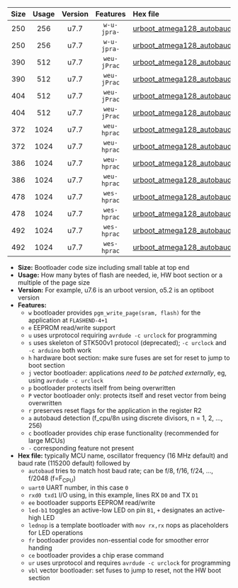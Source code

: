 |Size|Usage|Version|Features|Hex file|
|:-:|:-:|:-:|:-:|:--|
|250|256|u7.7|`w-u-jpra-`|[urboot_atmega128_autobaud_uart0_rxe0_txe1_led+b5_ur_vbl.hex](https://raw.githubusercontent.com/stefanrueger/urboot.hex/main/mcus/atmega128/autobaud/urboot_atmega128_autobaud_uart0_rxe0_txe1_led+b5_ur_vbl.hex)|
|250|256|u7.7|`w-u-jpra-`|[urboot_atmega128_autobaud_uart0_rxe0_txe1_lednop_ur_vbl.hex](https://raw.githubusercontent.com/stefanrueger/urboot.hex/main/mcus/atmega128/autobaud/urboot_atmega128_autobaud_uart0_rxe0_txe1_lednop_ur_vbl.hex)|
|390|512|u7.7|`weu-jPrac`|[urboot_atmega128_autobaud_uart0_rxe0_txe1_ee_led+b5_fr_ce_ur_vbl.hex](https://raw.githubusercontent.com/stefanrueger/urboot.hex/main/mcus/atmega128/autobaud/urboot_atmega128_autobaud_uart0_rxe0_txe1_ee_led+b5_fr_ce_ur_vbl.hex)|
|390|512|u7.7|`weu-jPrac`|[urboot_atmega128_autobaud_uart0_rxe0_txe1_ee_lednop_fr_ce_ur_vbl.hex](https://raw.githubusercontent.com/stefanrueger/urboot.hex/main/mcus/atmega128/autobaud/urboot_atmega128_autobaud_uart0_rxe0_txe1_ee_lednop_fr_ce_ur_vbl.hex)|
|404|512|u7.7|`weu-jPrac`|[urboot_atmega128_autobaud_uart1_rxd2_txd3_ee_led+b5_fr_ce_ur_vbl.hex](https://raw.githubusercontent.com/stefanrueger/urboot.hex/main/mcus/atmega128/autobaud/urboot_atmega128_autobaud_uart1_rxd2_txd3_ee_led+b5_fr_ce_ur_vbl.hex)|
|404|512|u7.7|`weu-jPrac`|[urboot_atmega128_autobaud_uart1_rxd2_txd3_ee_lednop_fr_ce_ur_vbl.hex](https://raw.githubusercontent.com/stefanrueger/urboot.hex/main/mcus/atmega128/autobaud/urboot_atmega128_autobaud_uart1_rxd2_txd3_ee_lednop_fr_ce_ur_vbl.hex)|
|372|1024|u7.7|`weu-hprac`|[urboot_atmega128_autobaud_uart0_rxe0_txe1_ee_led+b5_fr_ce_ur.hex](https://raw.githubusercontent.com/stefanrueger/urboot.hex/main/mcus/atmega128/autobaud/urboot_atmega128_autobaud_uart0_rxe0_txe1_ee_led+b5_fr_ce_ur.hex)|
|372|1024|u7.7|`weu-hprac`|[urboot_atmega128_autobaud_uart0_rxe0_txe1_ee_lednop_fr_ce_ur.hex](https://raw.githubusercontent.com/stefanrueger/urboot.hex/main/mcus/atmega128/autobaud/urboot_atmega128_autobaud_uart0_rxe0_txe1_ee_lednop_fr_ce_ur.hex)|
|386|1024|u7.7|`weu-hprac`|[urboot_atmega128_autobaud_uart1_rxd2_txd3_ee_led+b5_fr_ce_ur.hex](https://raw.githubusercontent.com/stefanrueger/urboot.hex/main/mcus/atmega128/autobaud/urboot_atmega128_autobaud_uart1_rxd2_txd3_ee_led+b5_fr_ce_ur.hex)|
|386|1024|u7.7|`weu-hprac`|[urboot_atmega128_autobaud_uart1_rxd2_txd3_ee_lednop_fr_ce_ur.hex](https://raw.githubusercontent.com/stefanrueger/urboot.hex/main/mcus/atmega128/autobaud/urboot_atmega128_autobaud_uart1_rxd2_txd3_ee_lednop_fr_ce_ur.hex)|
|478|1024|u7.7|`wes-hprac`|[urboot_atmega128_autobaud_uart0_rxe0_txe1_ee_led+b5_fr_ce.hex](https://raw.githubusercontent.com/stefanrueger/urboot.hex/main/mcus/atmega128/autobaud/urboot_atmega128_autobaud_uart0_rxe0_txe1_ee_led+b5_fr_ce.hex)|
|478|1024|u7.7|`wes-hprac`|[urboot_atmega128_autobaud_uart0_rxe0_txe1_ee_lednop_fr_ce.hex](https://raw.githubusercontent.com/stefanrueger/urboot.hex/main/mcus/atmega128/autobaud/urboot_atmega128_autobaud_uart0_rxe0_txe1_ee_lednop_fr_ce.hex)|
|492|1024|u7.7|`wes-hprac`|[urboot_atmega128_autobaud_uart1_rxd2_txd3_ee_led+b5_fr_ce.hex](https://raw.githubusercontent.com/stefanrueger/urboot.hex/main/mcus/atmega128/autobaud/urboot_atmega128_autobaud_uart1_rxd2_txd3_ee_led+b5_fr_ce.hex)|
|492|1024|u7.7|`wes-hprac`|[urboot_atmega128_autobaud_uart1_rxd2_txd3_ee_lednop_fr_ce.hex](https://raw.githubusercontent.com/stefanrueger/urboot.hex/main/mcus/atmega128/autobaud/urboot_atmega128_autobaud_uart1_rxd2_txd3_ee_lednop_fr_ce.hex)|

- **Size:** Bootloader code size including small table at top end
- **Usage:** How many bytes of flash are needed, ie, HW boot section or a multiple of the page size
- **Version:** For example, u7.6 is an urboot version, o5.2 is an optiboot version
- **Features:**
  + `w` bootloader provides `pgm_write_page(sram, flash)` for the application at `FLASHEND-4+1`
  + `e` EEPROM read/write support
  + `u` uses urprotocol requiring `avrdude -c urclock` for programming
  + `s` uses skeleton of STK500v1 protocol (deprecated); `-c urclock` and `-c arduino` both work
  + `h` hardware boot section: make sure fuses are set for reset to jump to boot section
  + `j` vector bootloader: applications *need to be patched externally*, eg, using `avrdude -c urclock`
  + `p` bootloader protects itself from being overwritten
  + `P` vector bootloader only: protects itself and reset vector from being overwritten
  + `r` preserves reset flags for the application in the register R2
  + `a` autobaud detection (f_cpu/8n using discrete divisors, n = 1, 2, ..., 256)
  + `c` bootloader provides chip erase functionality (recommended for large MCUs)
  + `-` corresponding feature not present
- **Hex file:** typically MCU name, oscillator frequency (16 MHz default) and baud rate (115200 default) followed by
  + `autobaud` tries to match host baud rate; can be f/8, f/16, f/24, ..., f/2048 (f=F<sub>CPU</sub>)
  + `uart0` UART number, in this case `0`
  + `rxd0 txd1` I/O using, in this example, lines RX `D0` and TX `D1`
  + `ee` bootloader supports EEPROM read/write
  + `led-b1` toggles an active-low LED on pin `B1`, `+` designates an active-high LED
  + `lednop` is a template bootloader with `mov rx,rx` nops as placeholders for LED operations
  + `fr` bootloader provides non-essential code for smoother error handing
  + `ce` bootloader provides a chip erase command
  + `ur` uses urprotocol and requires `avrdude -c urclock` for programming
  + `vbl` vector bootloader: set fuses to jump to reset, not the HW boot section

